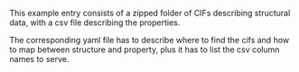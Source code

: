 This example entry consists of a zipped folder of CIFs describing structural data, with a csv file describing the properties.

The corresponding yaml file has to describe where to find the cifs and how to
map between structure and property, plus it has to list the csv column names to
serve.
